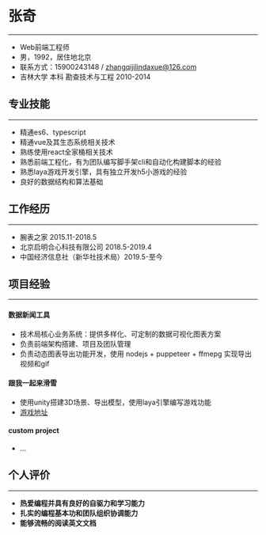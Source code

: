 # 张奇
---
+ Web前端工程师
+ 男，1992，居住地北京
+ 联系方式：15900243148 / zhangqijilindaxue@126.com
+ 吉林大学 本科 勘查技术与工程 2010-2014

## 专业技能
---
+ 精通es6、typescript
+ 精通vue及其生态系统相关技术
+ 熟练使用react全家桶相关技术
+ 熟悉前端工程化，有为团队编写脚手架cli和自动化构建脚本的经验
+ 熟悉laya游戏开发引擎，具有独立开发h5小游戏的经验
+ 良好的数据结构和算法基础

## 工作经历
---
+ 腕表之家 2015.11-2018.5
+ 北京启明合心科技有限公司 2018.5-2019.4
+ 中国经济信息社（新华社技术局）2019.5-至今

## 项目经验
---
#### 数据新闻工具
+ 技术局核心业务系统：提供多样化、可定制的数据可视化图表方案
+ 负责前端架构搭建、项目及团队管理
+ 负责动态图表导出功能开发，使用 nodejs + puppeteer + ffmepg 实现导出视频和gif

#### 跟我一起来滑雪
+ 使用unity搭建3D场景、导出模型，使用laya引擎编写游戏功能
+ [游戏地址](https://pd.xinhua-news.cn/winter_olympics_laya/index.html)

#### custom project
+ ...

## 个人评价
---
+ **热爱编程并具有良好的自驱力和学习能力**
+ **扎实的编程基本功和团队组织协调能力**
+ **能够流畅的阅读英文文档**